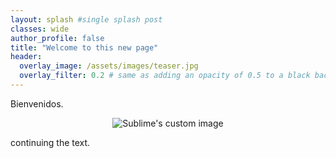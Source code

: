 ```yaml
---
layout: splash #single splash post
classes: wide
author_profile: false
title: "Welcome to this new page"
header:
  overlay_image: /assets/images/teaser.jpg
  overlay_filter: 0.2 # same as adding an opacity of 0.5 to a black background
---
```


Bienvenidos.

<p align="center">
  <img src="https://github.com/nipnipj/nipnipj.github.io/blob/master/assets/images/unnamed.jpg?raw=true" alt="Sublime's custom image"/>
</p>

continuing the text.



